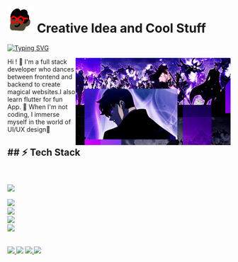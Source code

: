 # <img height="60" width="60" src="https://github.com/modouaicha023/modouaicha023/blob/main/asset/images/ezgif.com-optimize.gif" /> Creative Idea and Cool Stuff
[![Typing SVG](https://readme-typing-svg.demolab.com?font=Major+Mono+Display&weight=800&size=30&duration=3500&pause=3000&color=FA7070&background=3574FF00&center=true&vCenter=true&width=435&lines=Full+Stack+Developer)](https://git.io/typing-svg)

<img align="right" width="350" src="https://github.com/modouaicha023/modouaicha023/blob/main/asset/images/sungjinnwoo.gif" />
Hi ! 👋 I'm a full stack developer who dances between frontend and backend to create magical websites.I also learn flutter for fun App. 🌟 When I'm not coding, I immerse myself in the world of UI/UX design🚀

<h2>## ⚡ Tech Stack</h2>
  <br/> 
 <br/> 
    <img src="https://github.com/abbasbayat0/abbasbayat0/assets/120355368/7cede4fe-7088-4b76-9e28-f9e42dac3205">
       
<p>
    <a href="https://skillicons.dev">
    <img src="https://skillicons.dev/icons?i=js,ts,html,css" />
       <br/> 
    <a href="https://skillicons.dev">
    <img src="https://skillicons.dev/icons?i=react,angular,django,flutter" />
      <br/> 
      <a href="https://skillicons.dev">
    <img src="https://skillicons.dev/icons?i=bootstrap,mui,tailwind,git" />
       <br/> 
    <img src="https://github.com/abbasbayat0/abbasbayat0/assets/120355368/7cede4fe-7088-4b76-9e28-f9e42dac3205">
       
</p>
     
<p>
  <br/> 
  <a href="https://skillicons.dev">
    <img src="https://skillicons.dev/icons?i=java,python,php,c,mysql" />
  </a>
    <img src="https://github.com/abbasbayat0/abbasbayat0/assets/120355368/7cede4fe-7088-4b76-9e28-f9e42dac3205">
   <a href="https://skillicons.dev">
    <img src="https://skillicons.dev/icons?i=figma" />
  </a>
    <img src="https://github.com/abbasbayat0/abbasbayat0/assets/120355368/7cede4fe-7088-4b76-9e28-f9e42dac3205">
</p>
